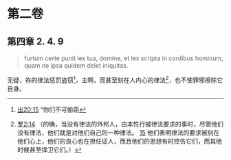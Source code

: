 # 第二卷
## 第四章 2. 4. 9

> furtum certe punit lex tua, domine, et lex scripta in cordibus hominum, quam ne ipsa quidem delet iniquitas.

无疑，祢的律法惩罚盗窃[^1]，主啊，而甚至刻在人内心的律法[^2]，也不使罪邪擦除它自身。

[^1]: [出20:15](https://biblehub.com/exodus/20-15.htm) “你们不可偷窃

[^2]: [罗2:14](https://biblehub.com/romans/2-14.htm) （的确，当没有律法的外邦人，由本性行被律法要求的事时，尽管他们没有律法，他们就是对他们自己的一种律法。 [15](https://biblehub.com/romans/2-15.htm) 他们表明律法的要求被刻在他们心上，他们的良心也在担任证人，而且他们的思想有时控告它们，而其他时候甚至捍卫它们。）